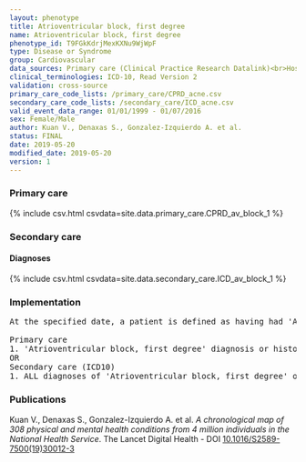 ```yaml
---
layout: phenotype
title: Atrioventricular block, first degree
name: Atrioventricular block, first degree
phenotype_id: T9FGkKdrjMexKXNu9WjWpF 
type: Disease or Syndrome
group: Cardiovascular
data_sources: Primary care (Clinical Practice Research Datalink)<br>Hospitalizations (Hospital Episode Statistics) 
clinical_terminologies: ICD-10, Read Version 2 
validation: cross-source
primary_care_code_lists: /primary_care/CPRD_acne.csv
secondary_care_code_lists: /secondary_care/ICD_acne.csv
valid_event_data_range: 01/01/1999 - 01/07/2016
sex: Female/Male
author: Kuan V., Denaxas S., Gonzalez-Izquierdo A. et al.
status: FINAL
date: 2019-05-20
modified_date: 2019-05-20
version: 1
---
```

### Primary care 
{% include csv.html csvdata=site.data.primary_care.CPRD_av_block_1 %}
### Secondary care 
#### Diagnoses 
{% include csv.html csvdata=site.data.secondary_care.ICD_av_block_1 %}
### Implementation 
<pre>At the specified date, a patient is defined as having had 'Atrioventricular block, first degree' IF they meet the criteria for any of the following on or before the specified date. The earliest date on which the individual meets any of the following criteria on or before the specified date is defined as the first event date:

Primary care
1. 'Atrioventricular block, first degree' diagnosis or history of diagnosis during a consultation 
OR
Secondary care (ICD10)
1. ALL diagnoses of 'Atrioventricular block, first degree' or history of diagnosis during a hospitalization</pre> 
 
### Publications 
Kuan V., Denaxas S., Gonzalez-Izquierdo A. et al. _A chronological map of 308 physical and mental health conditions from 4 million individuals in the National Health Service_. The Lancet Digital Health - DOI <a href='https://www.thelancet.com/journals/landig/article/PIIS2589-7500(19)30012-3/fulltext'>10.1016/S2589-7500(19)30012-3</a>
